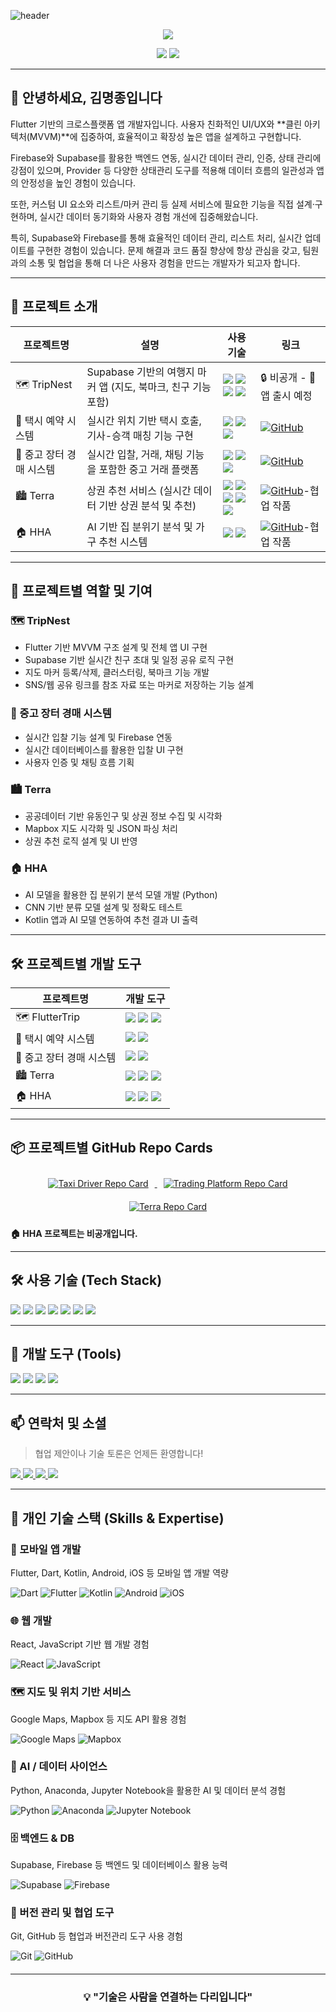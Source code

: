 <!-- 헤더 배너 -->
![header](https://capsule-render.vercel.app/api?type=waving&color=gradient&height=120&animation=fadeIn&section=footer&text=👨🏻‍💻)

<!-- 방문자 배지 추가 -->
<p align="center">
  <img src="https://visitor-badge.laobi.icu/badge?page_id=001014k.001014k" />
</p>

<!-- GitHub Stats -->
<p align="center">
  <img src="https://github-readme-stats.vercel.app/api/top-langs/?username=001014k&layout=compact&theme=blue_navy" />
  <img src="https://github-readme-stats.vercel.app/api?username=001014k&show_icons=true&hide=contribs,prs&cache_seconds=86400&theme=blue_navy" />
</p>

---

## 👋 안녕하세요, 김명종입니다
Flutter 기반의 크로스플랫폼 앱 개발자입니다.
사용자 친화적인 UI/UX와 **클린 아키텍처(MVVM)**에 집중하여,
효율적이고 확장성 높은 앱을 설계하고 구현합니다.

Firebase와 Supabase를 활용한 백엔드 연동, 실시간 데이터 관리, 인증, 상태 관리에 강점이 있으며,
Provider 등 다양한 상태관리 도구를 적용해 데이터 흐름의 일관성과 앱의 안정성을 높인 경험이 있습니다.

또한, 커스텀 UI 요소와 리스트/마커 관리 등 실제 서비스에 필요한 기능을 직접 설계·구현하며,
실시간 데이터 동기화와 사용자 경험 개선에 집중해왔습니다.

특히, Supabase와 Firebase를 통해 효율적인 데이터 관리, 리스트 처리, 실시간 업데이트를 구현한 경험이 있습니다.
문제 해결과 코드 품질 향상에 항상 관심을 갖고,
팀원과의 소통 및 협업을 통해 더 나은 사용자 경험을 만드는 개발자가 되고자 합니다.

---

## 📁 프로젝트 소개

| 프로젝트명 | 설명 | 사용 기술 | 링크 |
|------------|------|-----------|------|
| 🗺️ TripNest | Supabase 기반의 여행지 마커 앱 (지도, 북마크, 친구 기능 포함) | <img src="https://img.shields.io/badge/Dart-0175C2?style=flat&logo=dart&logoColor=white"/> <img src="https://img.shields.io/badge/Flutter-02569B?style=flat&logo=flutter&logoColor=white"/> <img src="https://img.shields.io/badge/Supabase-3ECF8E?style=flat&logo=supabase&logoColor=white"/> <img src="https://img.shields.io/badge/Google_Maps-4285F4?style=flat&logo=googlemaps&logoColor=white"/> | 🔒 비공개 - 📱 앱 출시 예정 |
| 🚕 택시 예약 시스템 | 실시간 위치 기반 택시 호출, 기사-승객 매칭 기능 구현 | <img src="https://img.shields.io/badge/Dart-0175C2?style=flat&logo=dart&logoColor=white"/> <img src="https://img.shields.io/badge/Flutter-02569B?style=flat&logo=flutter&logoColor=white"/> <img src="https://img.shields.io/badge/Firebase-FFCA28?style=flat&logo=firebase&logoColor=black"/> | [![GitHub](https://img.shields.io/badge/GitHub-181717?style=flat&logo=github&logoColor=white)](https://github.com/001014k/Taxi-Driver-app) |
| 🛒 중고 장터 경매 시스템 | 실시간 입찰, 거래, 채팅 기능을 포함한 중고 거래 플랫폼 | <img src="https://img.shields.io/badge/Dart-0175C2?style=flat&logo=dart&logoColor=white"/> <img src="https://img.shields.io/badge/Flutter-02569B?style=flat&logo=flutter&logoColor=white"/> <img src="https://img.shields.io/badge/Firebase-FFCA28?style=flat&logo=firebase&logoColor=black"/> | [![GitHub](https://img.shields.io/badge/GitHub-181717?style=flat&logo=github&logoColor=white)](https://github.com/001014k/trading-platform) |
| 🏙️ Terra | 상권 추천 서비스 (실시간 데이터 기반 상권 분석 및 추천) |  <img src="https://img.shields.io/badge/React-61DAFB?style=flat&logo=react&logoColor=white"/> <img src="https://img.shields.io/badge/JavaScript-F7DF1E?style=flat&logo=javascript&logoColor=black"/> <img src="https://img.shields.io/badge/Spring-6DB33F?style=flat&logo=spring&logoColor=white"/> <img src="https://img.shields.io/badge/MariaDB-003545?style=flat&logo=mariadb&logoColor=white"/> <img src="https://img.shields.io/badge/Mapbox-000000?style=flat&logo=mapbox&logoColor=white"/> | [![GitHub](https://img.shields.io/badge/GitHub-181717?style=flat&logo=github&logoColor=white)](https://github.com/Pianuu999/Terra)-협업 작품 |
| 🏠 HHA | AI 기반 집 분위기 분석 및 가구 추천 시스템 |  <img src="https://img.shields.io/badge/Kotlin-0095D5?style=flat&logo=kotlin&logoColor=white"/> <img src="https://img.shields.io/badge/Python-3776AB?style=flat&logo=python&logoColor=white"/> | [![GitHub](https://img.shields.io/badge/GitHub-181717?style=flat&logo=github&logoColor=white)](https://github.com/AnByeongDo/HHA)-협업 작품 |

---

## 📌 프로젝트별 역할 및 기여

### 🗺️ TripNest
- Flutter 기반 MVVM 구조 설계 및 전체 앱 UI 구현
- Supabase 기반 실시간 친구 초대 및 일정 공유 로직 구현
- 지도 마커 등록/삭제, 클러스터링, 북마크 기능 개발
- SNS/웹 공유 링크를 참조 자료 또는 마커로 저장하는 기능 설계

### 🛒 중고 장터 경매 시스템
- 실시간 입찰 기능 설계 및 Firebase 연동
- 실시간 데이터베이스를 활용한 입찰 UI 구현
- 사용자 인증 및 채팅 흐름 기획

### 🏙️ Terra
- 공공데이터 기반 유동인구 및 상권 정보 수집 및 시각화
- Mapbox 지도 시각화 및 JSON 파싱 처리
- 상권 추천 로직 설계 및 UI 반영

### 🏠 HHA
- AI 모델을 활용한 집 분위기 분석 모델 개발 (Python)
- CNN 기반 분류 모델 설계 및 정확도 테스트
- Kotlin 앱과 AI 모델 연동하여 추천 결과 UI 출력

---

## 🛠️ 프로젝트별 개발 도구

| 프로젝트명 | 개발 도구 |
|------------|------------|
| 🗺️ FlutterTrip | <img src="https://img.shields.io/badge/Android_Studio-3DDC84?style=flat&logo=android-studio&logoColor=white"/> <img src="https://img.shields.io/badge/Xcode-147EFB?style=flat&logo=xcode&logoColor=white"/> <img src="https://img.shields.io/badge/VS_Code-007ACC?style=flat&logo=visual-studio-code&logoColor=white"/> |
| 🚕 택시 예약 시스템 | <img src="https://img.shields.io/badge/Android%20Studio-3DDC84?style=flat&logo=android-studio&logoColor=white"/> <img src="https://img.shields.io/badge/VS%20Code-007ACC?style=flat&logo=visual-studio-code&logoColor=white"/> |
| 🛒 중고 장터 경매 시스템 | <img src="https://img.shields.io/badge/Android%20Studio-3DDC84?style=flat&logo=android-studio&logoColor=white"/> <img src="https://img.shields.io/badge/VS%20Code-007ACC?style=flat&logo=visual-studio-code&logoColor=white"/> |
| 🏙️ Terra | <img src="https://img.shields.io/badge/IntelliJ_IDEA-000000?style=flat&logo=intellij-idea&logoColor=white"/> <img src="https://img.shields.io/badge/VS_Code-007ACC?style=flat&logo=visual-studio-code&logoColor=white"/> <img src="https://img.shields.io/badge/Figma-F24E1E?style=flat&logo=figma&logoColor=white"/> |
| 🏠 HHA |  <img src="https://img.shields.io/badge/Anaconda-44A833?style=flat&logo=anaconda&logoColor=white"/> <img src="https://img.shields.io/badge/Jupyter_Notebook-F37626?style=flat&logo=jupyter&logoColor=white"/> <img src="https://img.shields.io/badge/Android_Studio-3DDC84?style=flat&logo=android-studio&logoColor=white"/> |

---

## 📦 프로젝트별 GitHub Repo Cards

<div align="center">

<a href="https://github.com/001014k/Taxi-Driver-app" target="_blank">
  <img src="https://github-readme-stats.vercel.app/api/pin/?username=001014k&repo=Taxi-Driver-app&theme=blue_navy" alt="Taxi Driver Repo Card" style="margin: 10px;" />
</a>

<a href="https://github.com/001014k/trading-platform" target="_blank">
  <img src="https://github-readme-stats.vercel.app/api/pin/?username=001014k&repo=trading-platform&theme=blue_navy" alt="Trading Platform Repo Card" style="margin: 10px;" />
</a>

<a href="https://github.com/Pianuu999/Terra" target="_blank">
  <img src="https://github-readme-stats.vercel.app/api/pin/?username=Pianuu999&repo=Terra&theme=blue_navy" alt="Terra Repo Card" style="margin: 10px;" />
</a>

</div>

**🏠 HHA 프로젝트는 비공개입니다.**

---

## 🛠️ 사용 기술 (Tech Stack)

<p align="left">
  <img src="https://img.shields.io/badge/Flutter-02569B?style=flat&logo=flutter&logoColor=white" />
  <img src="https://img.shields.io/badge/Dart-0175C2?style=flat&logo=dart&logoColor=white" />
  <img src="https://img.shields.io/badge/Firebase-FFCA28?style=flat&logo=firebase&logoColor=black" />
  <img src="https://img.shields.io/badge/Supabase-3ECF8E?style=flat&logo=supabase&logoColor=white" />
  <img src="https://img.shields.io/badge/Android-3DDC84?style=flat&logo=android&logoColor=white" />
  <img src="https://img.shields.io/badge/iOS-000000?style=flat&logo=apple&logoColor=white" />
  <img src="https://img.shields.io/badge/Xcode-147EFB?style=flat&logo=xcode&logoColor=white" />
</p>

---

## 🧰 개발 도구 (Tools)

<p align="left">
  <img src="https://img.shields.io/badge/VS Code-007ACC?style=flat&logo=visual-studio-code&logoColor=white" />
  <img src="https://img.shields.io/badge/Xcode-147EFB?style=flat&logo=xcode&logoColor=white" />
  <img src="https://img.shields.io/badge/Git-F05032?style=flat&logo=git&logoColor=white" />
  <img src="https://img.shields.io/badge/GitHub-181717?style=flat&logo=github&logoColor=white" />
</p>

---

## 📫 연락처 및 소셜

> 협업 제안이나 기술 토론은 언제든 환영합니다!

<p align="left">
  <a href="mailto:hm4854@gmail.com">
    <img src="https://img.shields.io/badge/Gmail-D14836?style=flat&logo=gmail&logoColor=white" />
  </a>
  <a href="https://linkedin.com/in/your-linkedin">
    <img src="https://img.shields.io/badge/LinkedIn-0A66C2?style=flat&logo=linkedin&logoColor=white" />
  </a>
  <a href="https://velog.io/@yourname">
    <img src="https://img.shields.io/badge/Velog-20C997?style=flat&logo=velog&logoColor=white" />
  </a>
  <a href="https://github.com/001014k">
    <img src="https://img.shields.io/badge/GitHub-181717?style=flat&logo=github&logoColor=white" />
  </a>
</p>

---

## 💪 개인 기술 스택 (Skills & Expertise)


### 📱 모바일 앱 개발  
Flutter, Dart, Kotlin, Android, iOS 등 모바일 앱 개발 역량

<p align="left" style="margin-bottom: 20px;">
  <img src="https://img.shields.io/badge/Dart-0175C2?style=flat&logo=dart&logoColor=white" alt="Dart" />
  <img src="https://img.shields.io/badge/Flutter-02569B?style=flat&logo=flutter&logoColor=white" alt="Flutter" />
  <img src="https://img.shields.io/badge/Kotlin-0095D5?style=flat&logo=kotlin&logoColor=white" alt="Kotlin" />
  <img src="https://img.shields.io/badge/Android-3DDC84?style=flat&logo=android&logoColor=white" alt="Android" />
  <img src="https://img.shields.io/badge/iOS-000000?style=flat&logo=apple&logoColor=white" alt="iOS" />
</p>


### 🌐 웹 개발  
React, JavaScript 기반 웹 개발 경험

<p align="left" style="margin-bottom: 20px;">
  <img src="https://img.shields.io/badge/React-61DAFB?style=flat&logo=react&logoColor=white" alt="React" />
  <img src="https://img.shields.io/badge/JavaScript-F7DF1E?style=flat&logo=javascript&logoColor=black" alt="JavaScript" />
</p>


### 🗺️ 지도 및 위치 기반 서비스  
Google Maps, Mapbox 등 지도 API 활용 경험

<p align="left" style="margin-bottom: 20px;">
  <img src="https://img.shields.io/badge/Google_Maps-4285F4?style=flat&logo=googlemaps&logoColor=white" alt="Google Maps" />
  <img src="https://img.shields.io/badge/Mapbox-000000?style=flat&logo=mapbox&logoColor=white" alt="Mapbox" />
</p>


### 🤖 AI / 데이터 사이언스  
Python, Anaconda, Jupyter Notebook을 활용한 AI 및 데이터 분석 경험

<p align="left" style="margin-bottom: 20px;">
  <img src="https://img.shields.io/badge/Python-3776AB?style=flat&logo=python&logoColor=white" alt="Python" />
  <img src="https://img.shields.io/badge/Anaconda-44A833?style=flat&logo=anaconda&logoColor=white" alt="Anaconda" />
  <img src="https://img.shields.io/badge/Jupyter_Notebook-F37626?style=flat&logo=jupyter&logoColor=white" alt="Jupyter Notebook" />
</p>


### 🗄️ 백엔드 & DB  
Supabase, Firebase 등 백엔드 및 데이터베이스 활용 능력

<p align="left" style="margin-bottom: 20px;">
  <img src="https://img.shields.io/badge/Supabase-3ECF8E?style=flat&logo=supabase&logoColor=white" alt="Supabase" />
  <img src="https://img.shields.io/badge/Firebase-FFCA28?style=flat&logo=firebase&logoColor=black" alt="Firebase" />
</p>


### 🔧 버전 관리 및 협업 도구  
Git, GitHub 등 협업과 버전관리 도구 사용 경험

<p align="left" style="margin-bottom: 20px;">
  <img src="https://img.shields.io/badge/Git-F05032?style=flat&logo=git&logoColor=white" alt="Git" />
  <img src="https://img.shields.io/badge/GitHub-181717?style=flat&logo=github&logoColor=white" alt="GitHub" />
</p>



---

<h3 align="center">💡 "기술은 사람을 연결하는 다리입니다"</h3>
